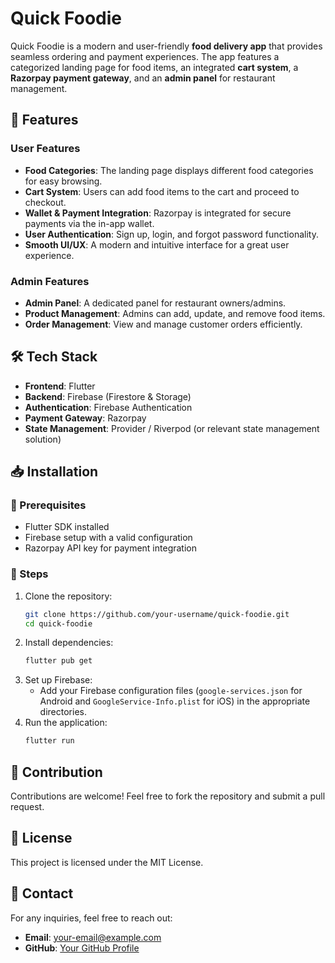# Quick Foodie

Quick Foodie is a modern and user-friendly **food delivery app** that provides seamless ordering and payment experiences. The app features a categorized landing page for food items, an integrated **cart system**, a **Razorpay payment gateway**, and an **admin panel** for restaurant management.

## 🚀 Features

### User Features
- **Food Categories**: The landing page displays different food categories for easy browsing.
- **Cart System**: Users can add food items to the cart and proceed to checkout.
- **Wallet & Payment Integration**: Razorpay is integrated for secure payments via the in-app wallet.
- **User Authentication**: Sign up, login, and forgot password functionality.
- **Smooth UI/UX**: A modern and intuitive interface for a great user experience.

### Admin Features
- **Admin Panel**: A dedicated panel for restaurant owners/admins.
- **Product Management**: Admins can add, update, and remove food items.
- **Order Management**: View and manage customer orders efficiently.

## 🛠️ Tech Stack
- **Frontend**: Flutter
- **Backend**: Firebase (Firestore & Storage)
- **Authentication**: Firebase Authentication
- **Payment Gateway**: Razorpay
- **State Management**: Provider / Riverpod (or relevant state management solution)

## 📥 Installation

### 🔧 Prerequisites
- Flutter SDK installed
- Firebase setup with a valid configuration
- Razorpay API key for payment integration

### 📌 Steps
1. Clone the repository:
   ```sh
   git clone https://github.com/your-username/quick-foodie.git
   cd quick-foodie
   ```
2. Install dependencies:
   ```sh
   flutter pub get
   ```
3. Set up Firebase:
   - Add your Firebase configuration files (`google-services.json` for Android and `GoogleService-Info.plist` for iOS) in the appropriate directories.
4. Run the application:
   ```sh
   flutter run
   ```

## 🤝 Contribution
Contributions are welcome! Feel free to fork the repository and submit a pull request.

## 📜 License
This project is licensed under the MIT License.

## 📧 Contact
For any inquiries, feel free to reach out:
- **Email**: your-email@example.com
- **GitHub**: [Your GitHub Profile](https://github.com/your-username)


